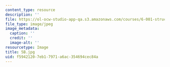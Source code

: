 ```yaml
---
content_type: resource
description: ''
file: https://ol-ocw-studio-app-qa.s3.amazonaws.com/courses/6-001-structure-and-interpretation-of-computer-programs-spring-2005/f59421207eb17971a6ac354694cec84a_5B.jpg
file_type: image/jpeg
image_metadata:
  caption: ''
  credit: ''
  image-alt: ''
resourcetype: Image
title: 5B.jpg
uid: f5942120-7eb1-7971-a6ac-354694cec84a
---
```

